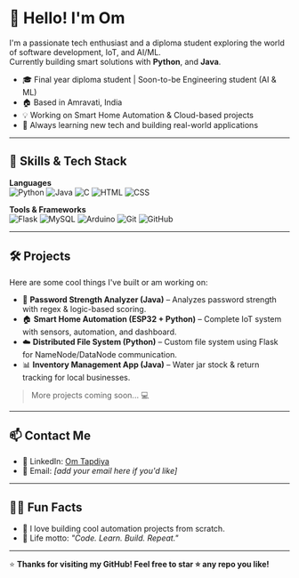 # 👋 Hello! I'm Om

I'm a passionate tech enthusiast and a diploma student exploring the world of software development, IoT, and AI/ML.  
Currently building smart solutions with **Python**, and **Java**.

- 🎓 Final year diploma student | Soon-to-be Engineering student (AI & ML)
- 🏠 Based in Amravati, India
- 💡 Working on Smart Home Automation & Cloud-based projects
- 🌱 Always learning new tech and building real-world applications

---

## 🧠 Skills & Tech Stack

**Languages**  
![Python](https://img.shields.io/badge/Python-3670A0?style=for-the-badge&logo=python&logoColor=white)
![Java](https://img.shields.io/badge/Java-ED8B00?style=for-the-badge&logo=java&logoColor=white)
![C](https://img.shields.io/badge/C-00599C?style=for-the-badge&logo=c&logoColor=white)
![HTML](https://img.shields.io/badge/HTML5-E34F26?style=for-the-badge&logo=html5&logoColor=white)
![CSS](https://img.shields.io/badge/CSS3-1572B6?style=for-the-badge&logo=css3&logoColor=white)

**Tools & Frameworks**  
![Flask](https://img.shields.io/badge/Flask-black?style=for-the-badge&logo=flask&logoColor=white)
![MySQL](https://img.shields.io/badge/MySQL-00758F?style=for-the-badge&logo=mysql&logoColor=white)
![Arduino](https://img.shields.io/badge/Arduino-00979D?style=for-the-badge&logo=arduino&logoColor=white)
![Git](https://img.shields.io/badge/Git-F05032?style=for-the-badge&logo=git&logoColor=white)
![GitHub](https://img.shields.io/badge/GitHub-181717?style=for-the-badge&logo=github&logoColor=white)

---

## 🛠️ Projects

Here are some cool things I've built or am working on:

- 🔐 **Password Strength Analyzer (Java)** – Analyzes password strength with regex & logic-based scoring.
- 🏠 **Smart Home Automation (ESP32 + Python)** – Complete IoT system with sensors, automation, and dashboard.
- ☁️ **Distributed File System (Python)** – Custom file system using Flask for NameNode/DataNode communication.
- 📊 **Inventory Management App (Java)** – Water jar stock & return tracking for local businesses.

> More projects coming soon... 💻

---


## 📫 Contact Me

- 💼 LinkedIn: [Om Tapdiya](https://www.linkedin.com/in/om-tapdiya-438549272/)
- 📧 Email: *[add your email here if you'd like]*

---

## 🧑‍💻 Fun Facts

- 💬 I love building cool automation projects from scratch.
- 🎯 Life motto: _"Code. Learn. Build. Repeat."_


---

⭐ **Thanks for visiting my GitHub! Feel free to star ⭐ any repo you like!**
